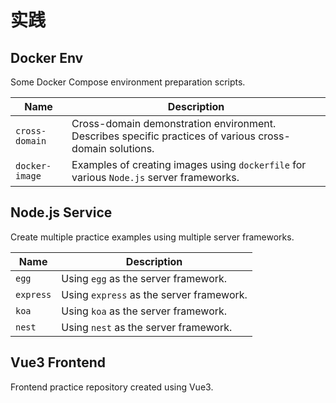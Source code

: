 # 实践

## Docker Env

Some Docker Compose environment preparation scripts.

| Name | Description |
| --- | --- |
| `cross-domain` | Cross-domain demonstration environment. Describes specific practices of various cross-domain solutions. |
| `docker-image`| Examples of creating images using `dockerfile` for various `Node.js` server frameworks. |

## Node.js Service

Create multiple practice examples using multiple server frameworks.

| Name | Description |
| --- | --- |
| `egg` | Using `egg` as the server framework. |
| `express` | Using `express` as the server framework. |
| `koa` | Using `koa` as the server framework. |
| `nest` | Using `nest` as the server framework. |

## Vue3 Frontend

Frontend practice repository created using Vue3.
